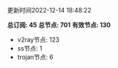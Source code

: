 更新时间2022-12-14 18:48:22

**总订阅: 45**
**总节点: 701**
**有效节点: 130**
- v2ray节点: 123
- ss节点: 1
- trojan节点: 6
